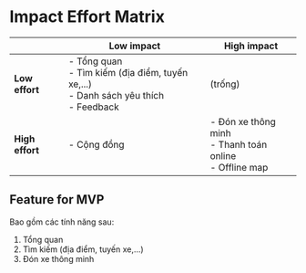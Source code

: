 # Impact Effort Matrix

|  | **Low impact** | **High impact** |
|---|---|---|
| **Low effort** | - Tổng quan <br>- Tìm kiếm (địa điểm, tuyến xe,...) <br>- Danh sách yêu thích <br>- Feedback | (trống) |
| **High effort** | - Cộng đồng | - Đón xe thông minh <br>- Thanh toán online <br>- Offline map |

## Feature for MVP

Bao gồm các tính năng sau:

1. Tổng quan
2. Tìm kiếm (địa điểm, tuyến xe,...)
3. Đón xe thông minh
